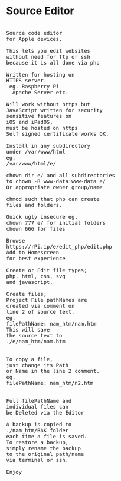 # Source Editor
<pre>

Source code editor 
for Apple devices.

This lets you edit websites
without need for ftp or ssh
because it is all done via php

Written for hosting on
HTTPS server.
 eg. Raspberry Pi 
  Apache Server etc.

Will work without https but
JavaScript written for security 
sensitive features on 
iOS and iPadOS, 
must be hosted on https
Self signed certificate works OK.

Install in any subdirectory 
under /var/www/html
eg.
/var/www/html/e/

chown dir e/ and all subdirectories
to chown -R www-data:www-data e/
Or appropriate owner group/name

chmod such that php can create 
files and folders.

Quick ugly insecure eg.
chown 777 e/ for initial folders
chown 666 for files

Browse
https://rPi.ip/e/edit_php/edit.php
Add to Homescreen 
for best experience 

Create or Edit file types;
php, html, css, svg
and javascript.

Create files;
Project File pathNames are
created via comment on
line 2 of source text.
eg. 
filePathName: nam_htm/nam.htm
This will save 
the source text to
./e/nam_htm/nam.htm


To copy a file,
just change its Path 
or Name in the line 2 comment.
eg.
filePathName: nam_htm/n2.htm


Full filePathName and
individual files can
be Deleted via the Editor

A backup is copied to
./nam_htm/BAK folder
each time a file is saved.
To restore a backup,
simply rename the backup
to the original path/name 
via terminal or ssh.

Enjoy 
</pre>

